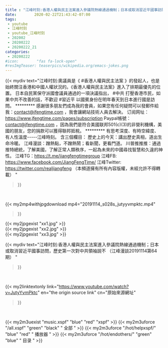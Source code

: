 ```yaml
---
title : "江峰时刻:香港人權與民主法案進入參議院熱線通過機制；日本或取消習近平國事訪問，歷史第一次對中共領袖說不 （江峰漫談20191114第64期） "
date:        2020-02-22T21:43:42-07:00
tags:
 - youtube
 - 江峰时刻
 - youtube_江峰时刻
 - 202002
 - 20200222
 - 20200222_21
categories:
 - 20200222
#icon:        "fas fa-lock-open"
#resImgTeaser: teaserpics/wikipedia.org/emacs-jokes.png
---
```


{{< mydiv text="江峰时刻:奧議員是《 #香港人權與民主法案 》的發起人，也是始終關注香港和中國人權狀況的。《香港人權與民主法案》進入了排期最優先的位置。 日本自民黨保守派國會議員通過的一項決議指出， #中共 打壓香港市民，如果中共不改善的話，不歡迎 #習近平 以國賓身份在明年春天到日本進行國是訪問。     ********* 感謝很多朋友們成為我的會員，如果您有任何疑問可以發郵件給我：contact@jfengtime.com ，我會讓網站技術人員去解決。 订阅网址：https://www.jfengtime.com/pages/subscription Paypal帳號：contact@jfengtime.com ，因為我們是符合美國联邦501(c)(3)的非營利機構，美國的朋友，您的捐款可以獲得聯邦抵稅。     ********* 有思考深度、有時空緯度、有人性溫度-----江峰時刻。 含三個欄目： 歷史上的今天：講出歷史真相，道出生命冷暖。 江峰漫談：蹭熱點，不蹭熱鬧；看新聞，更看門道。 川普推推推：通過推特總統，了解美國，了解正常人類秩序，一起為未來的中國尋找智慧和久違的神性。  江峰TG：https://t.me/jiangfengtimegroup 江峰FB: https://www.facebook.com/JiangFengTime/ 江峰Twitter: https://twitter.com/realjiangfeng （本頻道擁有所有內容版權，未經允許不得轉載） "
>}}
<br>


{{< my2mp4withjpgdownload mp4="20191114_s028s_jutyyvmpktc.mp4"
>}}

{{< my2jpgexist "xx1.jpg" >}}<br>
{{< my2jpgexist "xx2.jpg" >}}<br>
{{< my2jpgexist "xx3.jpg" >}}<br>



{{< mydiv text="江峰时刻:香港人權與民主法案進入參議院熱線通過機制；日本或取消習近平國事訪問，歷史第一次對中共領袖說不 （江峰漫談20191114第64期） "
>}}
<br>

{{< my2linktextonly link="https://www.youtube.com/watch?v=JutyYvmPktc"
en="the origin source link" cn="原始來源網址"
>}}


<br>

{{< my2m3uexist "music.xspf"        "blue"   "red"    "xspf" >}} {{< my2m3uforce "/all.xspf"         "green"  "black"  " 全部 " >}} {{< my2m3uforce "/hot/helpxspf/"    "blue"   "red"    " 播放器 " >}} {{< my2m3uforce "/hot/endothers/"   "green"  "blue"   " 目录 " >}} 

